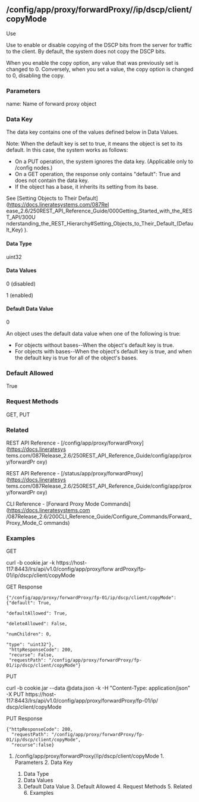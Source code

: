 ## /config/app/proxy/forwardProxy/<name>/ip/dscp/client/copyMode

Use

Use to enable or disable copying of the DSCP bits from the server for traffic
to the client. By default, the system does not copy the DSCP bits.

When you enable the copy option, any value that was previously set is changed
to 0. Conversely, when you set a value, the copy option is changed to 0,
disabling the copy.

### Parameters

name: Name of forward proxy object

### Data Key

The data key contains one of the values defined below in Data Values.

Note: When the default key is set to true, it means the object is set to its
default. In this case, the system works as follows:

  * On a PUT operation, the system ignores the data key. (Applicable only to /config nodes.)
  * On a GET operation, the response only contains "default": True and does not contain the data key.
  * If the object has a base, it inherits its setting from its base.

See [Setting Objects to Their Default](https://docs.lineratesystems.com/087Rel
ease_2.6/250REST_API_Reference_Guide/000Getting_Started_with_the_REST_API/300U
nderstanding_the_REST_Hierarchy#Setting_Objects_to_Their_Default_(Default_Key)
).

#### Data Type

uint32

#### Data Values

0 (disabled)

1 (enabled)

#### Default Data Value

0

An object uses the default data value when one of the following is true:

  * For objects without bases--When the object's default key is true.
  * For objects with bases--When the object's default key is true, and when the default key is true for all of the object's bases.

### Default Allowed

True

### Request Methods

GET, PUT

### Related

REST API Reference - [/config/app/proxy/forwardProxy](https://docs.lineratesys
tems.com/087Release_2.6/250REST_API_Reference_Guide/config/app/proxy/forwardPr
oxy)

REST API Reference - [/status/app/proxy/forwardProxy](https://docs.lineratesys
tems.com/087Release_2.6/250REST_API_Reference_Guide/config/app/proxy/forwardPr
oxy)

CLI Reference - [Forward Proxy Mode Commands](https://docs.lineratesystems.com
/087Release_2.6/200CLI_Reference_Guide/Configure_Commands/Forward_Proxy_Mode_C
ommands)

### Examples

GET

curl -b cookie.jar -k https://host-117:8443/lrs/api/v1.0/config/app/proxy/forw
ardProxy/fp-01/ip/dscp/client/copyMode

GET Response

    
    {"/config/app/proxy/forwardProxy/fp-01/ip/dscp/client/copyMode": {"default": True,
                                                                       "defaultAllowed": True,
                                                                       "deleteAllowed": False,
                                                                       "numChildren": 0,
                                                                       "type": "uint32"},
     "httpResponseCode": 200,
     "recurse": False,
     "requestPath": "/config/app/proxy/forwardProxy/fp-01/ip/dscp/client/copyMode"}
    

PUT

curl -b cookie.jar --data @data.json -k -H "Content-Type: application/json" -X
PUT https://host-117:8443/lrs/api/v1.0/config/app/proxy/forwardProxy/fp-01/ip/
dscp/client/copyMode

PUT Response

    
    {"httpResponseCode": 200,
      "requestPath": "/config/app/proxy/forwardProxy/fp-01/ip/dscp/client/copyMode",
      "recurse":false}

  1. /config/app/proxy/forwardProxy/<name>/ip/dscp/client/copyMode
    1. Parameters
    2. Data Key
      1. Data Type
      2. Data Values
      3. Default Data Value
    3. Default Allowed
    4. Request Methods
    5. Related
    6. Examples

